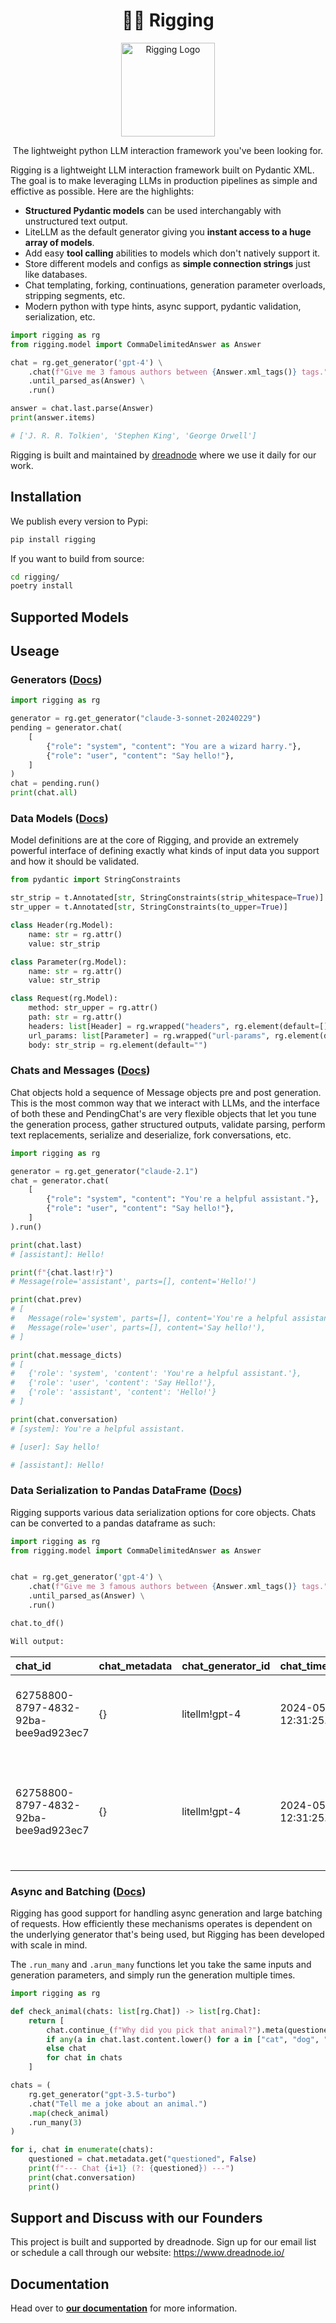 <h1 align="center">
        🏴‍☠️ Rigging
    </h1>
    <p align="center">
        <img src="riggig-logo.svg" alt="Rigging Logo" width="150" align='center'/>
        <p align="center">The lightweight python LLM interaction framework you've been looking for.
        <br>

Rigging is a lightweight LLM interaction framework built on Pydantic XML. The goal is to make leveraging LLMs in production pipelines as simple and effictive as possible. Here are the highlights:

- **Structured Pydantic models** can be used interchangably with unstructured text output.
- LiteLLM as the default generator giving you **instant access to a huge array of models**.
- Add easy **tool calling** abilities to models which don't natively support it.
- Store different models and configs as **simple connection strings** just like databases.
- Chat templating, forking, continuations, generation parameter overloads, stripping segments, etc.
- Modern python with type hints, async support, pydantic validation, serialization, etc.

```py
import rigging as rg
from rigging.model import CommaDelimitedAnswer as Answer

chat = rg.get_generator('gpt-4') \
    .chat(f"Give me 3 famous authors between {Answer.xml_tags()} tags.") \
    .until_parsed_as(Answer) \
    .run()

answer = chat.last.parse(Answer)
print(answer.items)

# ['J. R. R. Tolkien', 'Stephen King', 'George Orwell']
```

Rigging is built and maintained by [dreadnode](https://dreadnode.io) where we use it daily for our work.

## Installation
We publish every version to Pypi:
```bash
pip install rigging
```

If you want to build from source:
```bash
cd rigging/
poetry install
```

## Supported Models


## Useage 

### Generators ([**Docs**](https://rigging.dreadnode.io/topics/generators/))

```py
import rigging as rg 

generator = rg.get_generator("claude-3-sonnet-20240229") 
pending = generator.chat(
    [
        {"role": "system", "content": "You are a wizard harry."},
        {"role": "user", "content": "Say hello!"},
    ]
)
chat = pending.run()
print(chat.all)
```

### Data Models ([**Docs**](https://rigging.dreadnode.io/topics/models/))

Model definitions are at the core of Rigging, and provide an extremely powerful interface of defining exactly what kinds of input data you support and how it should be validated.

```python
from pydantic import StringConstraints

str_strip = t.Annotated[str, StringConstraints(strip_whitespace=True)]
str_upper = t.Annotated[str, StringConstraints(to_upper=True)]

class Header(rg.Model):
    name: str = rg.attr()
    value: str_strip

class Parameter(rg.Model):
    name: str = rg.attr()
    value: str_strip

class Request(rg.Model):
    method: str_upper = rg.attr()
    path: str = rg.attr()
    headers: list[Header] = rg.wrapped("headers", rg.element(default=[]))
    url_params: list[Parameter] = rg.wrapped("url-params", rg.element(default=[]))
    body: str_strip = rg.element(default="")
```


### Chats and Messages ([**Docs**](https://rigging.dreadnode.io/topics/chats-and-messages/))

Chat objects hold a sequence of Message objects pre and post generation. This is the most common way that we interact with LLMs, and the interface of both these and PendingChat's are very flexible objects that let you tune the generation process, gather structured outputs, validate parsing, perform text replacements, serialize and deserialize, fork conversations, etc.

```python
import rigging as rg

generator = rg.get_generator("claude-2.1")
chat = generator.chat(
    [
        {"role": "system", "content": "You're a helpful assistant."},
        {"role": "user", "content": "Say hello!"},
    ]
).run()

print(chat.last)
# [assistant]: Hello!

print(f"{chat.last!r}")
# Message(role='assistant', parts=[], content='Hello!')

print(chat.prev)
# [
#   Message(role='system', parts=[], content='You're a helpful assistant.'),
#   Message(role='user', parts=[], content='Say hello!'),
# ]

print(chat.message_dicts)
# [
#   {'role': 'system', 'content': 'You're a helpful assistant.'},
#   {'role': 'user', 'content': 'Say Hello!'},
#   {'role': 'assistant', 'content': 'Hello!'}
# ]

print(chat.conversation)
# [system]: You're a helpful assistant.

# [user]: Say hello!

# [assistant]: Hello!
```

### Data Serialization to Pandas DataFrame ([**Docs**](https://rigging.dreadnode.io/topics/serialization/))

Rigging supports various data serialization options for core objects. Chats can be converted to a pandas dataframe as such:

```python
import rigging as rg
from rigging.model import CommaDelimitedAnswer as Answer


chat = rg.get_generator('gpt-4') \
    .chat(f"Give me 3 famous authors between {Answer.xml_tags()} tags.") \
    .until_parsed_as(Answer) \
    .run()

chat.to_df()

Will output:

```
| chat_id                              | chat_metadata   | chat_generator_id   | chat_timestamp             | generated   | message_id                           | role      | content                                                                                  | parts                                                                                  |
|:-------------------------------------|:----------------|:--------------------|:---------------------------|:------------|:-------------------------------------|:----------|:-----------------------------------------------------------------------------------------|:---------------------------------------------------------------------------------------|
| 62758800-8797-4832-92ba-bee9ad923ec7 | {}              | litellm!gpt-4       | 2024-05-31 12:31:25.774000 | False       | 1c9f3021-5932-4b55-bb15-f9d182e54a5b | user      | Give me 3 famous authors between <comma-delimited-answer></comma-delimited-answer> tags. | []                                                                                     |
| 62758800-8797-4832-92ba-bee9ad923ec7 | {}              | litellm!gpt-4       | 2024-05-31 12:31:25.774000 | True        | b20da004-d54e-4c25-b287-e41f42bc6888 | assistant | <comma-delimited-answer>J.K. Rowling, Stephen King, Jane Austen</comma-delimited-answer> | [{"model": {"content": "J.K. Rowling, Stephen King, Jane Austen"}, "slice_": [0, 88]}] |


### Async and Batching ([**Docs**](https://rigging.dreadnode.io/topics/serialization/))

Rigging has good support for handling async generation and large batching of requests. How efficiently these mechanisms operates is dependent on the underlying generator that's being used, but Rigging has been developed with scale in mind.

The `.run_many` and `.arun_many` functions let you take the same inputs and generation parameters, and simply run the generation multiple times.

```python
import rigging as rg

def check_animal(chats: list[rg.Chat]) -> list[rg.Chat]:
    return [
        chat.continue_(f"Why did you pick that animal?").meta(questioned=True).run()
        if any(a in chat.last.content.lower() for a in ["cat", "dog", "cow", "mouse"])
        else chat
        for chat in chats
    ]

chats = (
    rg.get_generator("gpt-3.5-turbo")
    .chat("Tell me a joke about an animal.")
    .map(check_animal)
    .run_many(3)
)

for i, chat in enumerate(chats):
    questioned = chat.metadata.get("questioned", False)
    print(f"--- Chat {i+1} (?: {questioned}) ---")
    print(chat.conversation)
    print()
```

## Support and Discuss with our Founders

This project is built and supported by dreadnode. Sign up for our email list or schedule a call through our website: https://www.dreadnode.io/

## Documentation

Head over to **[our documentation](https://rigging.dreadnode.io)** for more information.


